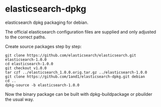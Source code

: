 elasticsearch-dpkg
==================

elasticsearch dpkg packaging for debian.

The official elasticsearch configuration files are supplied and only adjusted to the correct paths.

Create source packages step by step:

```
git clone https://github.com/elasticsearch/elasticsearch.git elasticsearch-1.0.0
cd elasticsearch-1.0.0
git checkout v1.0.0
tar czf ../elasticsearch_1.0.0.orig.tar.gz ../elasticsearch-1.0.0
git clone https://github.com/1and1/elasticsearch-dpkg.git debian
cd ..
dpkg-source -b elasticsearch-1.0.0
```

Now the binary package can be built with dpkg-buildpackage or pbuilder the usual way.
